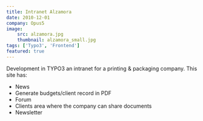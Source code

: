 ```yaml
---
title: Intranet Alzamora
date: 2010-12-01
company: Opus5
image:
    src: alzamora.jpg
    thumbnail: alzamora_small.jpg
tags: ['Typo3', 'Frontend']
featured: true
---
```


Development in TYPO3 an intranet for a printing & packaging company. This site has:

* News
* Generate budgets/client record in PDF
* Forum
* Clients area where the company can share documents
* Newsletter
